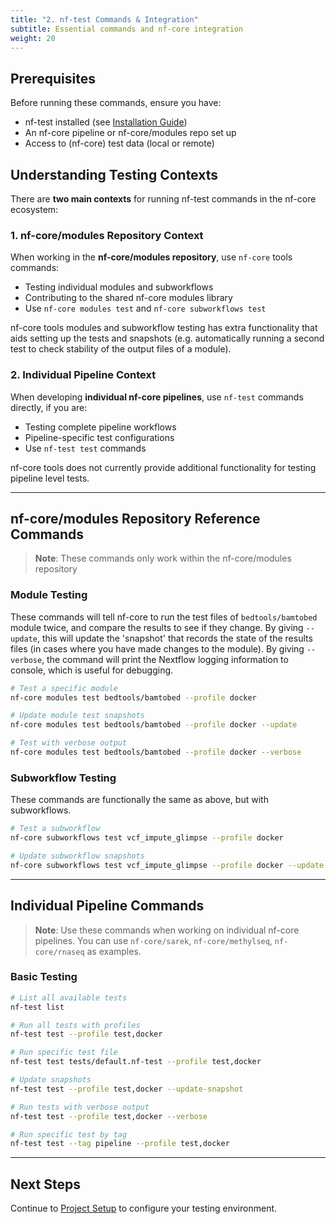 ```yaml
---
title: "2. nf-test Commands & Integration"
subtitle: Essential commands and nf-core integration
weight: 20
---
```


## Prerequisites

Before running these commands, ensure you have:

- nf-test installed (see [Installation Guide](./01_installation.md))
- An nf-core pipeline or nf-core/modules repo set up
- Access to (nf-core) test data (local or remote)

## Understanding Testing Contexts

There are **two main contexts** for running nf-test commands in the nf-core ecosystem:

### 1. nf-core/modules Repository Context

When working in the **nf-core/modules repository**, use `nf-core` tools commands:

- Testing individual modules and subworkflows
- Contributing to the shared nf-core modules library
- Use `nf-core modules test` and `nf-core subworkflows test`

nf-core tools modules and subworkflow testing has extra functionality that aids setting up the tests and snapshots (e.g. automatically running a second test to check stability of the output files of a module).

### 2. Individual Pipeline Context

When developing **individual nf-core pipelines**, use `nf-test` commands directly, if you are:

- Testing complete pipeline workflows
- Pipeline-specific test configurations
- Use `nf-test test` commands

nf-core tools does not currently provide additional functionality for testing pipeline level tests. 

---

## nf-core/modules Repository Reference Commands

> **Note**: These commands only work within the nf-core/modules repository


### Module Testing

These commands will tell nf-core to run the test files of `bedtools/bamtobed` module twice, and compare the results to see if they change.
By giving `--update`, this will update the 'snapshot' that records the state of the results files (in cases where you have made changes to the module).
By giving `--verbose`, the command will print the Nextflow logging information to console, which is useful for debugging.

```bash
# Test a specific module
nf-core modules test bedtools/bamtobed --profile docker

# Update module test snapshots
nf-core modules test bedtools/bamtobed --profile docker --update

# Test with verbose output
nf-core modules test bedtools/bamtobed --profile docker --verbose
```

### Subworkflow Testing

These commands are functionally the same as above, but with subworkflows.

```bash
# Test a subworkflow
nf-core subworkflows test vcf_impute_glimpse --profile docker

# Update subworkflow snapshots
nf-core subworkflows test vcf_impute_glimpse --profile docker --update
```

---

## Individual Pipeline Commands

> **Note**: Use these commands when working on individual nf-core pipelines. You can use `nf-core/sarek`, `nf-core/methylseq`, `nf-core/rnaseq` as examples.

### Basic Testing

```bash
# List all available tests
nf-test list

# Run all tests with profiles
nf-test test --profile test,docker

# Run specific test file
nf-test test tests/default.nf-test --profile test,docker

# Update snapshots
nf-test test --profile test,docker --update-snapshot

# Run tests with verbose output
nf-test test --profile test,docker --verbose

# Run specific test by tag
nf-test test --tag pipeline --profile test,docker
```

---

## Next Steps

Continue to [Project Setup](./03_project_setup.md) to configure your testing environment.
